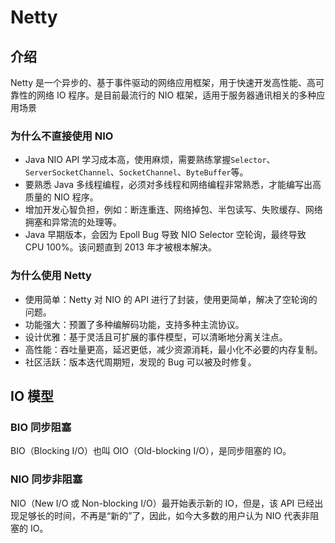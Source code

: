 # Netty

## 介绍

Netty 是一个异步的、基于事件驱动的网络应用框架，用于快速开发高性能、高可靠性的网络 IO 程序。是目前最流行的 NIO 框架，适用于服务器通讯相关的多种应用场景

### 为什么不直接使用 NIO

- Java NIO API 学习成本高，使用麻烦，需要熟练掌握`Selector`、`ServerSocketChannel`、`SocketChannel`、`ByteBuffer`等。
- 要熟悉 Java 多线程编程，必须对多线程和网络编程非常熟悉，才能编写出高质量的 NIO 程序。
- 增加开发心智负担，例如：断连重连、网络掉包、半包读写、失败缓存、网络拥塞和异常流的处理等。
- Java 早期版本，会因为 Epoll Bug 导致 NIO Selector 空轮询，最终导致 CPU 100%。该问题直到 2013 年才被根本解决。

### 为什么使用 Netty

- 使用简单：Netty 对 NIO 的 API 进行了封装，使用更简单，解决了空轮询的问题。
- 功能强大：预置了多种编解码功能，支持多种主流协议。
- 设计优雅：基于灵活且可扩展的事件模型，可以清晰地分离关注点。
- 高性能：吞吐量更高，延迟更低，减少资源消耗，最小化不必要的内存复制。
- 社区活跃：版本迭代周期短，发现的 Bug 可以被及时修复。

## IO 模型

### BIO 同步阻塞

BIO（Blocking I/O）也叫 OIO（Old-blocking I/O），是同步阻塞的 IO。

### NIO 同步非阻塞

NIO（New I/O 或 Non-blocking I/O）最开始表示新的 IO，但是，该 API 已经出现足够长的时间，不再是“新的”了，因此，如今大多数的用户认为 NIO 代表非阻塞的 IO。

